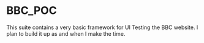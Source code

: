 # BBC_POC
This suite contains a very basic framework for UI Testing the BBC website.
I plan to build it up as and when I make the time.
